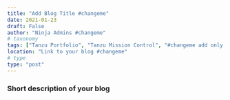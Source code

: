 ```yaml
---
title: "Add Blog Title #changeme" 
date: 2021-01-23
draft: False
author: "Ninja Admins #changeme" 
# taxonomy
tags: ["Tanzu Portfolio", "Tanzu Mission Control", "#changeme add only product names"]
location: "Link to your blog #changeme"
# type
type: "post"
---
```


### Short description of your blog

